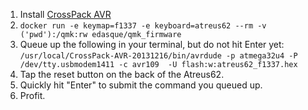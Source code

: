 1. Install [CrossPack AVR](https://obdev.at/products/crosspack/download.html)
1. `docker run -e keymap=f1337 -e keyboard=atreus62 --rm -v ('pwd'):/qmk:rw edasque/qmk_firmware`
1. Queue up the following in your terminal, but do not hit Enter yet: `/usr/local/CrossPack-AVR-20131216/bin/avrdude -p atmega32u4 -P /dev/tty.usbmodem1411 -c avr109  -U flash:w:atreus62_f1337.hex`
1. Tap the reset button on the back of the Atreus62.
1. Quickly hit "Enter" to submit the command you queued up.
1. Profit.
